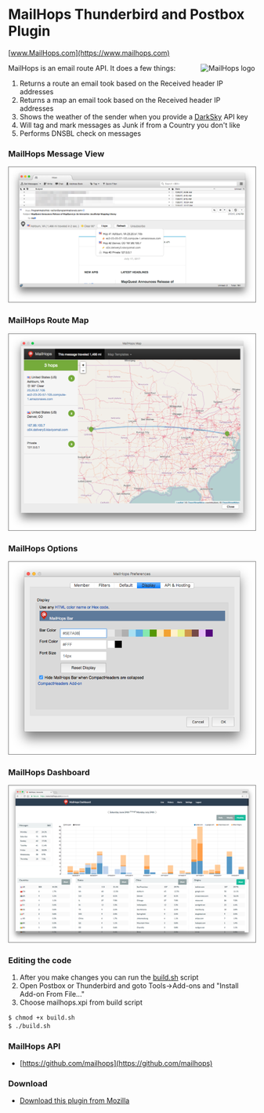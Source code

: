 # MailHops Thunderbird and Postbox Plugin
[www.MailHops.com](https://www.mailhops.com)

<img src="https://www.mailhops.com/images/logos/logo.png" alt="MailHops logo" title="MailHops" align="right" />

MailHops is an email route API. It does a few things:

1. Returns a route an email took based on the Received header IP addresses
1. Returns a map an email took based on the Received header IP addresses
1. Shows the weather of the sender when you provide a [DarkSky](https://darksky.net) API key
1. Will tag and mark messages as Junk if from a Country you don't like
1. Performs DNSBL check on messages

### MailHops Message View

<img src="images/screenshot-thunderbird.png" alt="MailHops Message View" title="MailHops Message View" style="border: 1px solid #777;" />

### MailHops Route Map

<img src="images/screenshot-map.png" alt="MailHops Route Map" title="MailHops Route Map" style="border: 1px solid #777;" />

### MailHops Options

<img src="images/screenshot-display.png" alt="MailHops Options" title="MailHops Options" style="border: 1px solid #777;" />

### MailHops Dashboard

<img src="images/screenshot-dashboard.png" alt="MailHops Dashboard" title="MailHops Dashboard" style="border: 1px solid #777;" />

### Editing the code
1. After you make changes you can run the [build.sh](build.sh) script
1. Open Postbox or Thunderbird and goto Tools->Add-ons and "Install Add-on From File..."
1. Choose mailhops.xpi from build script

```sh
$ chmod +x build.sh
$ ./build.sh
```

### MailHops API
- [https://github.com/mailhops](https://github.com/mailhops)

### Download
- [Download this plugin from Mozilla](https://addons.mozilla.org/en-US/thunderbird/addon/mailhops/)
